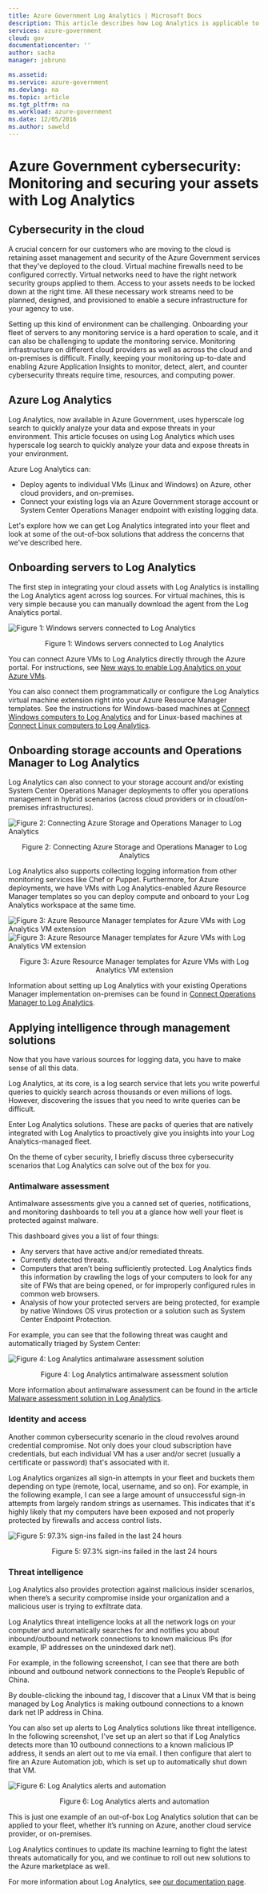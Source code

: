 ```yaml
---
title: Azure Government Log Analytics | Microsoft Docs
description: This article describes how Log Analytics is applicable to US Government agencies and solution providers
services: azure-government
cloud: gov
documentationcenter: ''
author: sacha
manager: jobruno

ms.assetid:
ms.service: azure-government
ms.devlang: na
ms.topic: article
ms.tgt_pltfrm: na
ms.workload: azure-government
ms.date: 12/05/2016
ms.author: saweld
---
```


# Azure Government cybersecurity: Monitoring and securing your assets with Log Analytics 

## Cybersecurity in the cloud
A crucial concern for our customers who are moving to the cloud is retaining asset management and security of the Azure Government services that they've deployed to the cloud. Virtual machine firewalls need to be configured correctly. Virtual networks need to have the right network security groups applied to them. Access to your assets needs to be locked down at the right time. All these necessary work streams need to be planned, designed, and provisioned to enable a secure infrastructure for your agency to use.

Setting up this kind of environment can be challenging. Onboarding your fleet of servers to any monitoring service is a hard operation to scale, and it can also be challenging to update the monitoring service. Monitoring infrastructure on different cloud providers as well as across the cloud and on-premises is difficult. Finally, keeping your monitoring up-to-date and enabling Azure Application Insights to monitor, detect, alert, and counter cybersecurity threats require time, resources, and computing power.

## Azure Log Analytics
Log Analytics, now available in Azure Government, uses hyperscale log search to quickly analyze your data and expose threats in your environment. This article focuses on using Log Analytics which uses hyperscale log search to quickly analyze your data and expose threats in your environment.

Azure Log Analytics can:

* Deploy agents to individual VMs (Linux and Windows) on Azure, other cloud providers, and on-premises.
* Connect your existing logs via an Azure Government storage account or System Center Operations Manager endpoint with existing logging data.

Let's explore how we can get Log Analytics integrated into your fleet and look at some of the out-of-box solutions that address the concerns that we've described here.

## Onboarding servers to Log Analytics
The first step in integrating your cloud assets with Log Analytics is installing the Log Analytics agent across log sources. For virtual machines, this is very simple because you can manually download the agent from the Log Analytics portal.

![Figure 1: Windows servers connected to Log Analytics](./media/documentation-government-oms-figure1.png)
<p align="center">Figure 1: Windows servers connected to Log Analytics</p>

You can connect Azure VMs to Log Analytics directly through the Azure portal. For instructions, see [New ways to enable Log Analytics on your Azure VMs](https://blogs.technet.microsoft.com/momteam/2016/02/10/new-ways-to-enable-log-analytics-oms-on-your-azure-vms/).

You can also connect them programmatically or configure the Log Analytics virtual machine extension right into your Azure Resource Manager templates. See the instructions for Windows-based machines at [Connect Windows computers to Log Analytics](https://docs.microsoft.com/azure/log-analytics/log-analytics-windows-agents) and for Linux-based machines at [Connect Linux computers to Log Analytics](https://docs.microsoft.com/azure/log-analytics/log-analytics-linux-agents).

## Onboarding storage accounts and Operations Manager to Log Analytics
Log Analytics can also connect to your storage account and/or existing System Center Operations Manager deployments to offer you operations management in hybrid scenarios (across cloud providers or in cloud/on-premises infrastructures).

![Figure 2: Connecting Azure Storage and Operations Manager to Log Analytics](./media/documentation-government-oms-figure2.png)
<p align="center">Figure 2: Connecting Azure Storage and Operations Manager to Log Analytics</p>

Log Analytics also supports collecting logging information from other monitoring services like Chef or Puppet. Furthermore, for Azure deployments, we have VMs with Log Analytics-enabled Azure Resource Manager templates so you can deploy compute and onboard to your Log Analytics workspace at the same time.

![Figure 3: Azure Resource Manager templates for Azure VMs with Log Analytics VM extension](./media/documentation-government-oms-figure3a.png)
![Figure 3: Azure Resource Manager templates for Azure VMs with Log Analytics VM extension](./media/documentation-government-oms-figure3b.png)
<p align="center">Figure 3: Azure Resource Manager templates for Azure VMs with Log Analytics VM extension</p>

Information about setting up Log Analytics with your existing Operations Manager implementation on-premises can be found in [Connect Operations Manager to Log Analytics](https://docs.microsoft.com/azure/log-analytics/log-analytics-om-agents).

## Applying intelligence through management solutions
Now that you have various sources for logging data, you have to make sense of all this data.

Log Analytics, at its core, is a log search service that lets you write powerful queries to quickly search across thousands or even millions of logs. However, discovering the issues that you need to write queries can be difficult.

Enter Log Analytics solutions. These are packs of queries that are natively integrated with Log Analytics to proactively give you insights into your Log Analytics-managed fleet.

On the theme of cyber security, I briefly discuss three cybersecurity scenarios that Log Analytics can solve out of the box for you.

### Antimalware assessment
Antimalware assessments give you a canned set of queries, notifications, and monitoring dashboards to tell you at a glance how well your fleet is protected against malware.

This dashboard gives you a list of four things:
* Any servers that have active and/or remediated threats.
* Currently detected threats.
* Computers that aren’t being sufficiently protected. Log Analytics finds this information by crawling the logs of your computers to look for any site of FWs that are being opened, or for improperly configured rules in common web browsers.
* Analysis of how your protected servers are being protected, for example by native Windows OS virus protection or a solution such as System Center Endpoint Protection.

For example, you can see that the following threat was caught and automatically triaged by System Center:

![Figure 4: Log Analytics antimalware assessment solution](./media/documentation-government-oms-figure4.png)
<p align="center">Figure 4: Log Analytics antimalware assessment solution</p>

More information about antimalware assessment can be found in the article [Malware assessment solution in Log Analytics](https://azure.microsoft.com/documentation/articles/log-analytics-malware/).

### Identity and access
Another common cybersecurity scenario in the cloud revolves around credential compromise. Not only does your cloud subscription have credentials, but each individual VM has a user and/or secret (usually a certificate or password) that's associated with it.

Log Analytics organizes all sign-in attempts in your fleet and buckets them depending on type (remote, local, username, and so on). For example, in the following example, I can see a large amount of unsuccessful sign-in attempts from largely random strings as usernames. This indicates that it's highly likely that my computers have been exposed and not properly protected by firewalls and access control lists.

![Figure 5: 97.3% sign-ins failed in the last 24 hours](./media/documentation-government-oms-figure5.png)
<p align="center">Figure 5: 97.3% sign-ins failed in the last 24 hours</p>

### Threat intelligence
Log Analytics also provides protection against malicious insider scenarios, when there’s a security compromise inside your organization and a malicious user is trying to exfiltrate data.

Log Analytics threat intelligence looks at all the network logs on your computer and automatically searches for and notifies you about inbound/outbound network connections to known malicious IPs (for example, IP addresses on the unindexed dark net).

For example, in the following screenshot, I can see that there are both inbound and outbound network connections to the People’s Republic of China.

By double-clicking the inbound tag, I discover that a Linux VM that is being managed by Log Analytics is making outbound connections to a known dark net IP address in China.

You can also set up alerts to Log Analytics solutions like threat intelligence. In the following screenshot, I've set up an alert so that if Log Analytics detects more than 10 outbound connections to a known malicious IP address, it sends an alert out to me via email. I then configure that alert to fire an Azure Automation job, which is set up to automatically shut down that VM.

![Figure 6: Log Analytics alerts and automation](./media/documentation-government-oms-figure6.png)
<p align="center">Figure 6: Log Analytics alerts and automation</p>

This is just one example of an out-of-box Log Analytics solution that can be applied to your fleet, whether it’s running on Azure, another cloud service provider, or on-premises.

Log Analytics continues to update its machine learning to fight the latest threats automatically for you, and we continue to roll out new solutions to the Azure marketplace as well.

For more information about Log Analytics, see [our documentation page](https://azure.microsoft.com/documentation/articles/documentation-government-overview/).
